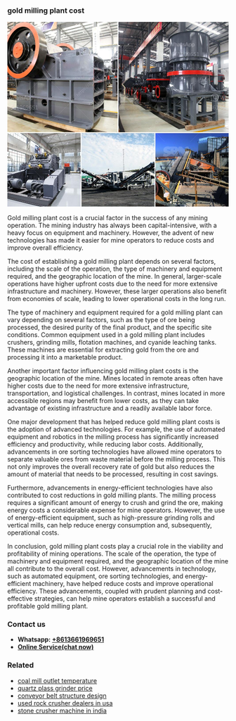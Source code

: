 <h3>gold milling plant cost</h3><img src='1706768175.jpg' alt=''><p>Gold milling plant cost is a crucial factor in the success of any mining operation. The mining industry has always been capital-intensive, with a heavy focus on equipment and machinery. However, the advent of new technologies has made it easier for mine operators to reduce costs and improve overall efficiency.</p><p>The cost of establishing a gold milling plant depends on several factors, including the scale of the operation, the type of machinery and equipment required, and the geographic location of the mine. In general, larger-scale operations have higher upfront costs due to the need for more extensive infrastructure and machinery. However, these larger operations also benefit from economies of scale, leading to lower operational costs in the long run.</p><p>The type of machinery and equipment required for a gold milling plant can vary depending on several factors, such as the type of ore being processed, the desired purity of the final product, and the specific site conditions. Common equipment used in a gold milling plant includes crushers, grinding mills, flotation machines, and cyanide leaching tanks. These machines are essential for extracting gold from the ore and processing it into a marketable product.</p><p>Another important factor influencing gold milling plant costs is the geographic location of the mine. Mines located in remote areas often have higher costs due to the need for more extensive infrastructure, transportation, and logistical challenges. In contrast, mines located in more accessible regions may benefit from lower costs, as they can take advantage of existing infrastructure and a readily available labor force.</p><p>One major development that has helped reduce gold milling plant costs is the adoption of advanced technologies. For example, the use of automated equipment and robotics in the milling process has significantly increased efficiency and productivity, while reducing labor costs. Additionally, advancements in ore sorting technologies have allowed mine operators to separate valuable ores from waste material before the milling process. This not only improves the overall recovery rate of gold but also reduces the amount of material that needs to be processed, resulting in cost savings.</p><p>Furthermore, advancements in energy-efficient technologies have also contributed to cost reductions in gold milling plants. The milling process requires a significant amount of energy to crush and grind the ore, making energy costs a considerable expense for mine operators. However, the use of energy-efficient equipment, such as high-pressure grinding rolls and vertical mills, can help reduce energy consumption and, subsequently, operational costs.</p><p>In conclusion, gold milling plant costs play a crucial role in the viability and profitability of mining operations. The scale of the operation, the type of machinery and equipment required, and the geographic location of the mine all contribute to the overall cost. However, advancements in technology, such as automated equipment, ore sorting technologies, and energy-efficient machinery, have helped reduce costs and improve operational efficiency. These advancements, coupled with prudent planning and cost-effective strategies, can help mine operators establish a successful and profitable gold milling plant.</p><h3>Contact us</h3><ul><li><strong>Whatsapp:&nbsp;<a href="https://wa.me/8613661969651">+8613661969651</a></strong></li><li><a href="https://swt.shibang-china.com/?git&amp;zhl&amp;gold milling plant cost"><strong>Online Service(chat now)</strong></a></li></ul><h3>Related</h3><ul><li><a href='coal mill outlet temperature.md'>coal mill outlet temperature</a></li><li><a href='quartz plass grinder price.md'>quartz plass grinder price</a></li><li><a href='conveyor belt structure design.md'>conveyor belt structure design</a></li><li><a href='used rock crusher dealers in usa.md'>used rock crusher dealers in usa</a></li><li><a href='stone crusher machine in india.md'>stone crusher machine in india</a></li></ul>
